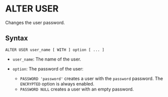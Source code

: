 # ALTER USER

Changes the user password.

## Syntax

```yql
ALTER USER user_name [ WITH ] option [ ... ]
```

* `user_name`: The name of the user.
* `option`: The password of the user:

  * `PASSWORD 'password'` creates a user with the `password` password. The `ENCRYPTED` option is always enabled.
  * `PASSWORD NULL` creates a user with an empty password.
